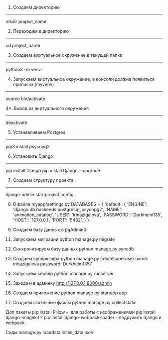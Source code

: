 1. Создаем директорию
______________________
mkdir project_name

2. Переходим в директорию
_________________________
cd project_name

3. Создаем виртуальное окружение в текущей папке
_______________________________________________
python3 -m venv .

4. Запускаем виртуальное окружение, в консоли должна появиться приписка (myvenv)
__________________________________
source bin/activate

4*. Выход из виртуального окружения
____________________________________
deactivate

5. Устанавливаем Postgres
_________________________
pip3 install psycopg2

6. Установить Django
____________________
<!-- pip install django==1.8 -->
pip install Django
pip install Django --upgrade

7. Создаем структуру проекта
____________________________
django-admin startproject config .

8. В файле myapp/settings.py
DATABASES = {
    'default': {
        'ENGINE': 'django.db.backends.postgresql_psycopg2',
        'NAME': 'animation_catalog',
        'USER': 'irinazigalova',
        'PASSWORD': 'Durkheim135',
        'HOST': '127.0.0.1',
        'PORT': '5432',
    }
}

9. Создаем базу данных в pgAdmin3

<!-- 10. Создаем миграции
python manage.py makemigrations -->

11. Запускаем миграции
python manage.py migrate

12. Синхронизируем базу данных
python manage.py syncdb

13. Создаем суперюзера
python manage.py createsuperuser
name: irinazigalova
password: Durkheim1357

14. Запускаем сервер
python manage.py runserver

15. Заходим в админку
http://127.0.0.1:8000/admin

16. Создаем приложение
python manage.py startapp app

17. Создаем статичные файлы
python manage.py collectstatic


Доп пакеты
pip install Pillow -  для работы с изображениями
pip install django-imagekit ?
pip install django-webpack-loader - подружить django и webpack

Сиды
manage.py loaddata initial_data.json
